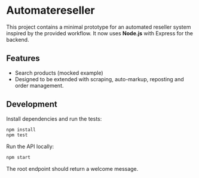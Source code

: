 # Automatereseller

This project contains a minimal prototype for an automated reseller system inspired by the provided workflow. It now uses **Node.js** with Express for the backend.

## Features

- Search products (mocked example)
- Designed to be extended with scraping, auto-markup, reposting and order management.

## Development

Install dependencies and run the tests:

```bash
npm install
npm test
```

Run the API locally:

```bash
npm start
```

The root endpoint should return a welcome message.
